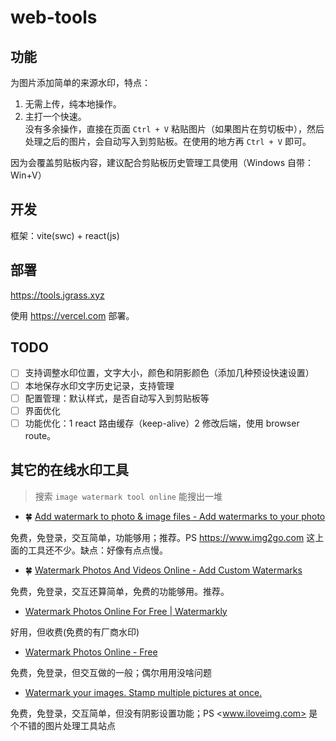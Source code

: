 # web-tools

## 功能

为图片添加简单的来源水印，特点：

1. 无需上传，纯本地操作。
2. 主打一个快速。  
  没有多余操作，直接在页面 `Ctrl + V` 粘贴图片（如果图片在剪切板中），然后处理之后的图片，会自动写入到剪贴板。在使用的地方再 `Ctrl + V` 即可。

因为会覆盖剪贴板内容，建议配合剪贴板历史管理工具使用（Windows 自带：Win+V）

## 开发

框架：vite(swc) + react(js)

## 部署

<https://tools.jgrass.xyz>

使用 <https://vercel.com> 部署。

## TODO

- [ ] 支持调整水印位置，文字大小，颜色和阴影颜色（添加几种预设快速设置）
- [ ] 本地保存水印文字历史记录，支持管理
- [ ] 配置管理：默认样式，是否自动写入到剪贴板等
- [ ] 界面优化
- [ ] 功能优化：1 react 路由缓存（keep-alive）2 修改后端，使用 browser route。

## 其它的在线水印工具

> 搜索 `image watermark tool online` 能搜出一堆

- 🍀 [Add watermark to photo & image files - Add watermarks to your photo](https://www.img2go.com/watermark-image )

免费，免登录，交互简单，功能够用；推荐。PS <https://www.img2go.com> 这上面的工具还不少。缺点：好像有点点慢。

- 🍀 [Watermark Photos And Videos Online - Add Custom Watermarks](https://watermark.ws/ )

免费，免登录，交互还算简单，免费的功能够用。推荐。

- [Watermark Photos Online For Free | Watermarkly](https://watermarkly.com/# )

好用，但收费(免费的有厂商水印)

- [Watermark Photos Online - Free](https://www.watermark.ink/#/ )

免费，免登录，但交互做的一般；偶尔用用没啥问题

- [Watermark your images. Stamp multiple pictures at once.](https://www.iloveimg.com/watermark-image )

免费，免登录，交互简单，但没有阴影设置功能；PS <www.iloveimg.com> 是个不错的图片处理工具站点
